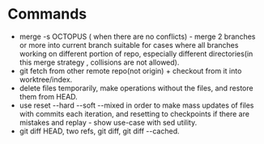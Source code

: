 # Commands

 - merge -s OCTOPUS ( when there are no conflicts) - merge 2 branches or more into current branch suitable for cases where all branches working on different portion of repo, especially different directories(in this merge strategy , collisions are not allowed).
 - git fetch from other remote repo(not origin) + checkout from it into worktree/index.
 - delete files temporarily, make operations without the files, and restore them from HEAD.
 - use reset --hard --soft --mixed in order to make mass updates of files with commits each iteration,  and resetting to checkpoints if there are mistakes and replay - show use-case with sed utility.
 - git diff HEAD, two refs, git diff, git diff --cached.
  

